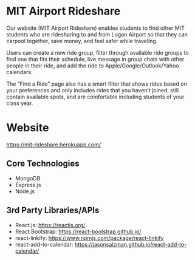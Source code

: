 # MIT Airport Rideshare
Our website (MIT Airport Rideshare) enables students to find other MIT students who are ridesharing to and from Logan Airport so that they can carpool together, save money, and feel safer while traveling.

Users can create a new ride group, filter through available ride groups to find one that fits their schedule, live message in group chats with other people in their ride, and add the ride to Apple/Google/Outlook/Yahoo calendars.

The “Find a Ride” page also has a smart filter that shows rides based on your preferences and only includes rides that you haven’t joined, still contain available spots, and are comfortable including students of your class year.

# Website
https://mit-rideshare.herokuapp.com/

## Core Technologies
- MongoDB
- Express.js
- Node.js

## 3rd Party Libraries/APIs
- React.js: https://reactjs.org/
- React Bootstrap: https://react-bootstrap.github.io/
- react-linkify: https://www.npmjs.com/package/react-linkify
- react-add-to-calendar: https://jasonsalzman.github.io/react-add-to-calendar/

